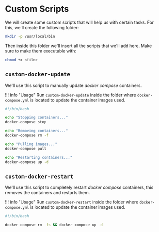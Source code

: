 # Custom Scripts

We will create some custom scripts that will help us with certain tasks. For this, we'll create the following folder:

```bash
mkdir -p /usr/local/bin
```

Then inside this folder we'll insert all the scripts that we'll add here. Make sure to make them executable with:

```bash
chmod +x <file>
```

## `custom-docker-update`

We'll use this script to manually update *docker compose* containers.

!!! info "Usage"
    Run `custom-docker-update` inside the folder where `docker-compose.yml` is located to update the container images used.

```bash
#!/bin/bash

echo "Stopping containers..."
docker-compose stop

echo "Removing containers..."
docker-compose rm -f

echo "Pulling images..."
docker-compose pull

echo "Restarting containers..."
docker-compose up -d
```

## `custom-docker-restart`

We'll use this script to completely restart *docker compose* containers, this removes the containers and restarts them.

!!! info "Usage"
    Run `custom-docker-restart` inside the folder where `docker-compose.yml` is located to update the container images used.

```bash
#!/bin/bash

docker compose rm -fs && docker compose up -d
```
